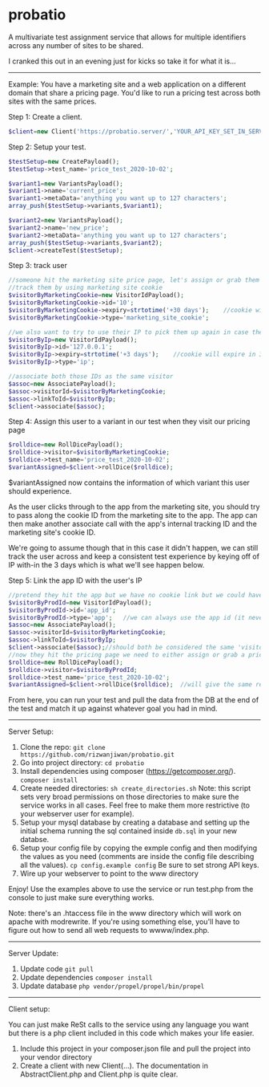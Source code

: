 # probatio

A multivariate test assignment service that allows for multiple identifiers across any number of sites to be shared.

I cranked this out in an evening just for kicks so take it for what it is...

---

Example: You have a marketing site and a web application on a different domain that share a pricing page. You'd like to run a pricing test across both sites with the same prices.

Step 1: Create a client.

```php
$client=new Client('https://probatio.server/','YOUR_API_KEY_SET_IN_SERVER_CONFIG');
```

Step 2: Setup your test.

```php
$testSetup=new CreatePayload();
$testSetup->test_name='price_test_2020-10-02';

$variant1=new VariantsPayload();
$variant1->name='current_price';
$variant1->metaData='anything you want up to 127 characters';
array_push($testSetup->variants,$variant1);

$variant2=new VariantsPayload();
$variant2->name='new_price';
$variant2->metaData='anything you want up to 127 characters';
array_push($testSetup->variants,$variant2);
$client->createTest($testSetup);
```

Step 3: track user

```php
//someone hit the marketing site price page, let's assign or grab them a price
//track them by using marketing site cookie
$visitorByMarketingCookie=new VisitorIdPayload();
$visitorByMarketingCookie->id='10';
$visitorByMarketingCookie->expiry=strtotime('+30 days');    //cookie will expire in 30 days so this link should as well
$visitorByMarketingCookie->type='marketing_site_cookie';

//we also want to try to use their IP to pick them up again in case they clear their cookies but we'll track that for only a few days
$visitorByIp=new VisitorIdPayload();
$visitorByIp->id='127.0.0.1';
$visitorByIp->expiry=strtotime('+3 days');    //cookie will expire in 3 days so this link should as well
$visitorByIp->type='ip';

//associate both those IDs as the same visitor
$assoc=new AssociatePayload();
$assoc->visitorId=$visitorByMarketingCookie;
$assoc->linkToId=$visitorByIp;
$client->associate($assoc);
```

Step 4: Assign this user to a variant in our test when they visit our pricing page

```php
$rolldice=new RollDicePayload();
$rolldice->visitor=$visitorByMarketingCookie;
$rolldice->test_name='price_test_2020-10-02';
$variantAssigned=$client->rollDice($rolldice);
```
$variantAssigned now contains the information of which variant this user should experience.

As the user clicks through to the app from the marketing site, you should try to pass along the cookie ID from the marketing site to the app. The app can then make another associate call with the app's internal tracking ID and the marketing site's cookie ID. 

We're going to assume though that in this case it didn't happen, we can still track the user across and keep a consistent test experience by keying off of IP with-in the 3 days which is what we'll see happen below.

Step 5: Link the app ID with the user's IP

```php
//pretend they hit the app but we have no cookie link but we could have had a hand-off between the sites as well which would be included in the association below
$visitorByProdId=new VisitorIdPayload();
$visitorByProdId->id='app_id';
$visitorByProdId->type='app';   //we can always use the app id (it never changes b/c the user has to login) so we use an expiry of 0 (the default)
$assoc=new AssociatePayload();
$assoc->visitorId=$visitorByMarketingCookie;
$assoc->linkToId=$visitorByIp;  
$client->associate($assoc);//should both be considered the same 'visitor' by the service and by virtue of the IP link, now be tied to the marketing cookie as well!
//now they hit the pricing page we need to either assign or grab a price
$rolldice=new RollDicePayload();
$rolldice->visitor=$visitorByProdId;
$rolldice->test_name='price_test_2020-10-02';
$variantAssigned=$client->rollDice($rolldice);  //will give the same result as on the marketing site
```

From here, you can run your test and pull the data from the DB at the end of the test and match it up against whatever goal you had in mind.

---

Server Setup:
1. Clone the repo: `git clone https://github.com/rizwanjiwan/probatio.git`
2. Go into project directory: `cd probatio`
3. Install dependencies using composer (https://getcomposer.org/). `composer install`
4. Create needed directories: `sh create_directories.sh` Note: this script sets very broad permissions on those directories to make sure the service works in all cases. Feel free to make them more restrictive (to your webserver user for example).
5. Setup your mysql database by creating a database and setting up the initial schema running the sql contained inside `db.sql` in your new databse.
6. Setup your config file by copying the exmple config and then modifying the values as you need (comments are inside the config file describing all the values). `cp config.example config` Be sure to set strong API keys.
7. Wire up your webserver to point to the www directory

Enjoy! Use the examples above to use the service or run test.php from the console to just make sure everything works.

Note: there's an .htaccess file in the www directory which will work on apache with modrewrite. If you're using something else, you'll have to figure out how to send all web requests to wwww/index.php.

---

Server Update:
1. Update code `git pull`
2. Update dependencies `composer install`
3. Update database `php vendor/propel/propel/bin/propel`

----

Client setup:

You can just make ReSt calls to the service using any language you want but there is a php client included in this code which makes your life easier.

1. Include this project in your composer.json file and pull the project into your vendor directory
2. Create a client with new Client(...). The documentation in AbstractClient.php and Client.php is quite clear.
